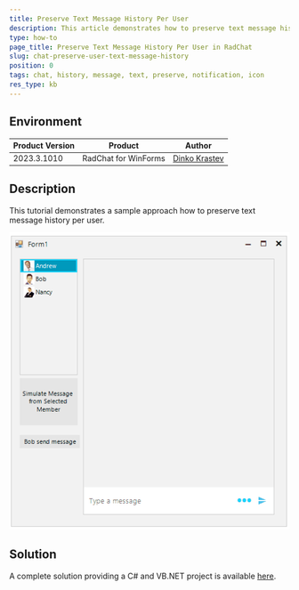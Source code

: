 ```yaml
---
title: Preserve Text Message History Per User 
description: This article demonstrates how to preserve text message history per user in the WinForms Chat.
type: how-to
page_title: Preserve Text Message History Per User in RadChat
slug: chat-preserve-user-text-message-history
position: 0
tags: chat, history, message, text, preserve, notification, icon
res_type: kb
---
```


## Environment
 
|Product Version|Product|Author|
|----|----|----|
|2023.3.1010|RadChat for WinForms|[Dinko Krastev](https://www.telerik.com/blogs/author/dinko-krastev)|
 

## Description

This tutorial demonstrates a sample approach how to preserve text message history per user.

![chat-preserve-user-text-message-history](images/chat-preserve-user-text-message-history.gif) 

## Solution 

A complete solution providing a C# and VB.NET project is available [here](https://github.com/telerik/winforms-sdk/tree/master/Chat/PreserveUserTextMessageHistory).


